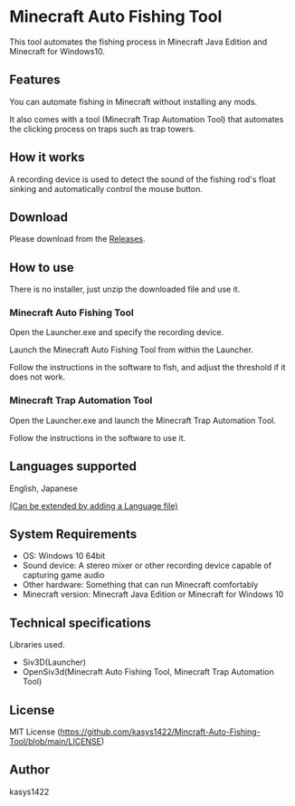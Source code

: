 # Minecraft Auto Fishing Tool

This tool automates the fishing process in Minecraft Java Edition and Minecraft for Windows10.

## Features

You can automate fishing in Minecraft without installing any mods.

It also comes with a tool (Minecraft Trap Automation Tool) that automates the clicking process on traps such as trap towers.

## How it works

A recording device is used to detect the sound of the fishing rod's float sinking and automatically control the mouse button.

## Download

Please download from the [Releases](https://github.com/kasys1422/Mincraft-Auto-Fishing-Tool/releases).

## How to use

There is no installer, just unzip the downloaded file and use it.

### Minecraft Auto Fishing Tool

Open the Launcher.exe and specify the recording device.

Launch the Minecraft Auto Fishing Tool from within the Launcher.

Follow the instructions in the software to fish, and adjust the threshold if it does not work.

### Minecraft Trap Automation Tool

Open the Launcher.exe and launch the Minecraft Trap Automation Tool.

Follow the instructions in the software to use it.

## Languages supported

English, Japanese

[(Can be extended by adding a Language file)](https://github.com/kasys1422/Minecraft-Auto-Fishing-Tool/wiki/Translate)

## System Requirements

* OS: Windows 10 64bit
* Sound device: A stereo mixer or other recording device capable of capturing game audio
* Other hardware: Something that can run Minecraft comfortably
* Minecraft version: Minecraft Java Edition or Minecraft for Windows 10

## Technical specifications

Libraries used.

* Siv3D(Launcher)
* OpenSiv3d(Minecraft Auto Fishing Tool, Minecraft Trap Automation Tool)

## License

MIT License (https://github.com/kasys1422/Mincraft-Auto-Fishing-Tool/blob/main/LICENSE)

## Author

kasys1422

